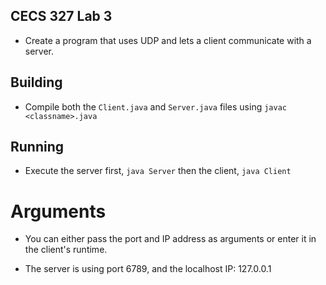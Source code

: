 ## CECS 327 Lab 3

- Create a program that uses UDP and lets a client communicate with a server.

## Building

- Compile both the `Client.java` and `Server.java` files using `javac <classname>.java`

## Running

- Execute the server first, `java Server` then the client, `java Client`

# Arguments

- You can either pass the port and IP address as arguments or enter it in the client's runtime.

- The server is using port 6789, and the localhost IP: 127.0.0.1
